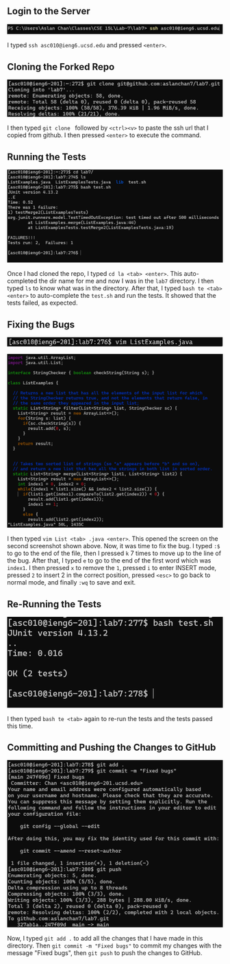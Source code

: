 ## Login to the Server

![Image](lab-report-4-ss1.png)

I typed `ssh asc010@ieng6.ucsd.edu` and pressed `<enter>`.

## Cloning the Forked Repo

![Image](lab-report-4-ss2.png)

I then typed `git clone ` followed by `<ctrl><v>` to paste the ssh url that I copied from github. I then pressed `<enter>` to execute the command.

## Running the Tests

![Image](lab-report-4-ss3.png)

Once I had cloned the repo, I typed `cd la <tab> <enter>`. This auto-completed the dir name for me and now I was in the `lab7` directory. I then typed `ls` to know what was in the directory. After that, I typed `bash te <tab> <enter>` to auto-complete the `test.sh` and run the tests. It showed that the tests failed, as expected.

## Fixing the Bugs

![Image](lab-report-4-ss4.png)

![Image](lab-report-4-ss5.png)

I then typed `vim List <tab> .java <enter>`. This opened the screen on the second screenshot shown above. Now, it was time to fix the bug. I typed `:$` to go to the end of the file, then I pressed `k` 7 times to move up to the line of the bug. After that, I typed `e` to go to the end of the first word which was `index1`. I then pressed `x` to remove the `1`, pressed `i` to enter INSERT mode, pressed `2` to insert 2 in the correct position, pressed `<esc>` to go back to normal mode, and finally `:wq` to save and exit.

## Re-Running the Tests

![Image](lab-report-4-ss6.png)

I then typed `bash te <tab>` again to re-run the tests and the tests passed this time.

## Committing and Pushing the Changes to GitHub

![Image](lab-report-4-ss7.png)

Now, I typed `git add .` to add all the changes that I have made in this directory. Then `git commit -m "Fixed bugs"` to commit my changes with the message "Fixed bugs", then `git push` to push the changes to GitHub.
